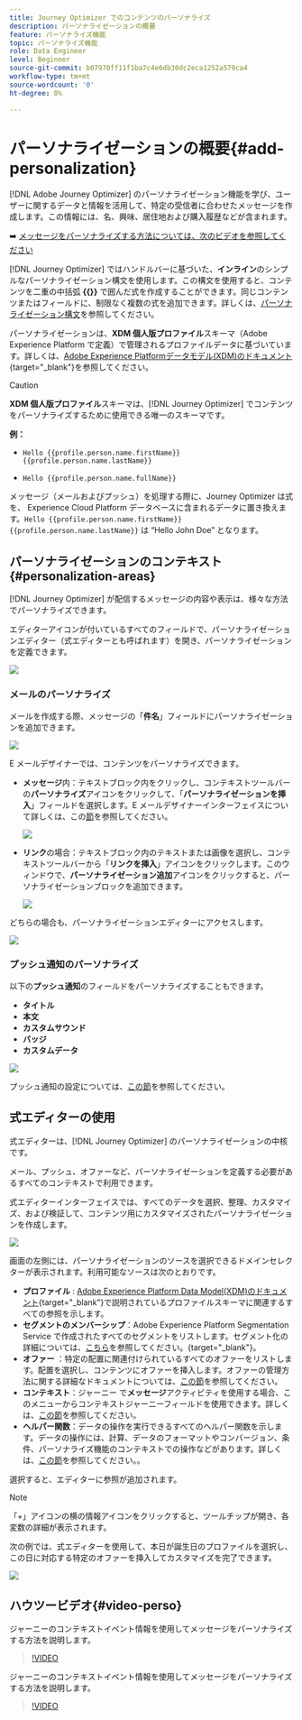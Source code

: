 ```yaml
---
title: Journey Optimizer でのコンテンツのパーソナライズ
description: パーソナライゼーションの概要
feature: パーソナライズ機能
topic: パーソナライズ機能
role: Data Engineer
level: Beginner
source-git-commit: b07970ff11f1ba7c4e6db30dc2eca1252a579ca4
workflow-type: tm+mt
source-wordcount: '0'
ht-degree: 0%

---
```


# パーソナライゼーションの概要{#add-personalization}

[!DNL Adobe Journey Optimizer] のパーソナライゼーション機能を学び、ユーザーに関するデータと情報を活用して、特定の受信者に合わせたメッセージを作成します。この情報には、名、興味、居住地および購入履歴などが含まれます。

➡️ [メッセージをパーソナライズする方法については、次のビデオを参照してください](#video-perso)

[!DNL Journey Optimizer] ではハンドルバーに基づいた、**インライン**&#x200B;のシンプルなパーソナライゼーション構文を使用します。この構文を使用すると、コンテンツを二重の中括弧 **{{}}** で囲んだ式を作成することができます。同じコンテンツまたはフィールドに、制限なく複数の式を追加できます。詳しくは、[パーソナライゼーション構文](personalization-syntax.md)を参照してください。

パーソナライゼーションは、**XDM 個人版プロファイル**&#x200B;スキーマ（Adobe Experience Platform で定義）で管理されるプロファイルデータに基づいています。詳しくは、[Adobe Experience Platformデータモデル(XDM)のドキュメント](https://experienceleague.adobe.com/docs/experience-platform/xdm/home.html?lang=ja){target=&quot;_blank&quot;}を参照してください。

>[!CAUTION]
>**XDM 個人版プロファイル**&#x200B;スキーマは、[!DNL Journey Optimizer] でコンテンツをパーソナライズするために使用できる唯一のスキーマです。

**例：**

* `Hello {{profile.person.name.firstName}} {{profile.person.name.lastName}}`

* `Hello {{profile.person.name.fullName}}`

メッセージ（メールおよびプッシュ）を処理する際に、Journey Optimizer は式を、 Experience Cloud Platform データベースに含まれるデータに置き換えます。`Hello {{profile.person.name.firstName}} {{profile.person.name.lastName}}` は “Hello John Doe” となります。


## パーソナライゼーションのコンテキスト{#personalization-areas}

[!DNL Journey Optimizer] が配信するメッセージの内容や表示は、様々な方法でパーソナライズできます。

エディターアイコンが付いているすべてのフィールドで、パーソナライゼーションエディター（式エディターとも呼ばれます）を開き、パーソナライゼーションを定義できます。

![](assets/perso_icon.png)

### メールのパーソナライズ

メールを作成する際、メッセージの「**件名**」フィールドにパーソナライゼーションを追加できます。

![](assets/perso_subject.png)

E メールデザイナーでは、コンテンツをパーソナライズできます。

* **メッセージ**&#x200B;内：テキストブロック内をクリックし、コンテキストツールバーの&#x200B;**パーソナライズ**&#x200B;アイコンをクリックして、「**パーソナライゼーションを挿入**」フィールドを選択します。E メールデザイナーインターフェイスについて詳しくは、この[節](../design-emails.md)を参照してください。

   ![](assets/perso_insert.png)

* **リンク**&#x200B;の場合：テキストブロック内のテキストまたは画像を選択し、コンテキストツールバーから「**リンクを挿入**」アイコンをクリックします。このウィンドウで、**パーソナライゼーション追加**&#x200B;アイコンをクリックすると、パーソナライゼーションブロックを追加できます。

   ![](assets/perso_link.png)

どちらの場合も、パーソナライゼーションエディターにアクセスします。

![](assets/perso_ee.png)


### プッシュ通知のパーソナライズ

以下の&#x200B;**プッシュ通知**&#x200B;のフィールドをパーソナライズすることもできます。

* **タイトル**
* **本文**
* **カスタムサウンド**
* **バッジ**
* **カスタムデータ**

![](assets/perso_push.png)

プッシュ通知の設定については、[この節](../push-gs.md)を参照してください。

## 式エディターの使用

式エディターは、[!DNL Journey Optimizer] のパーソナライゼーションの中核です。

メール、プッシュ、オファーなど、パーソナライゼーションを定義する必要があるすべてのコンテキストで利用できます。

式エディターインターフェイスでは、すべてのデータを選択、整理、カスタマイズ、および検証して、コンテンツ用にカスタマイズされたパーソナライゼーションを作成します。

![](assets/perso_ee1.png)

画面の左側には、パーソナライゼーションのソースを選択できるドメインセレクターが表示されます。利用可能なソースは次のとおりです。

* **プロファイル** : [Adobe Experience Platform Data Model(XDM)のドキュメント](https://experienceleague.adobe.com/docs/experience-platform/xdm/home.html){target=&quot;_blank&quot;}で説明されているプロファイルスキーマに関連するすべての参照を示します。
* **セグメントのメンバーシップ**：Adobe Experience Platform Segmentation Service で作成されたすべてのセグメントをリストします。セグメント化の詳細については、[こちら](https://experienceleague.adobe.com/docs/experience-platform/xdm/home.html?lang=ja)を参照してください。{target=&quot;_blank&quot;}。
* **オファー** ：特定の配置に関連付けられているすべてのオファーをリストします。配置を選択し、コンテンツにオファーを挿入します。オファーの管理方法に関する詳細なドキュメントについては、[この節](../deliver-personalized-offers.md)を参照してください。
* **コンテキスト**：ジャーニー で&#x200B;**メッセージ**&#x200B;アクティビティを使用する場合、このメニューからコンテキストジャーニーフィールドを使用できます。詳しくは、[この節](personalization-use-case.md)を参照してください。
* **ヘルパー関数**：データの操作を実行できるすべてのヘルパー関数を示します。データの操作には、計算、データのフォーマットやコンバージョン、条件、パーソナライズ機能のコンテキストでの操作などがあります。詳しくは、[この節](functions/functions.md)を参照してください。。

選択すると、エディターに参照が追加されます。

>[!NOTE]
>
>「+」アイコンの横の情報アイコンをクリックすると、ツールチップが開き、各変数の詳細が表示されます。

次の例では、式エディターを使用して、本日が誕生日のプロファイルを選択し、この日に対応する特定のオファーを挿入してカスタマイズを完了できます。

![](assets/perso_ee2.png)

## ハウツービデオ{#video-perso}

ジャーニーのコンテキストイベント情報を使用してメッセージをパーソナライズする方法を説明します。

>[!VIDEO](https://video.tv.adobe.com/v/334165?quality=12)

ジャーニーのコンテキストイベント情報を使用してメッセージをパーソナライズする方法を説明します。

>[!VIDEO](https://video.tv.adobe.com/v/334078?quality=12)
